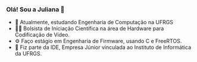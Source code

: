 ### Olá! Sou a Juliana 👋

- 🌱 Atualmente, estudando Engenharia de Computação na UFRGS
- 👩‍🔬 Bolsista de Iniciação Científica na área de Hardware para Codificação de Vídeo.
- ⚙️  Faço estágio em Engenharia de Firmware, usando C e FreeRTOS. 
- 👾 Fiz parte da IDE, Empresa Júnior vinculada ao Instituto de Informática da UFRGS.



